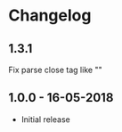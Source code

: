 # Changelog

## 1.3.1
Fix parse close tag like "<currency id='USD' rate='1'/>"

## 1.0.0 - 16-05-2018
- Initial release
